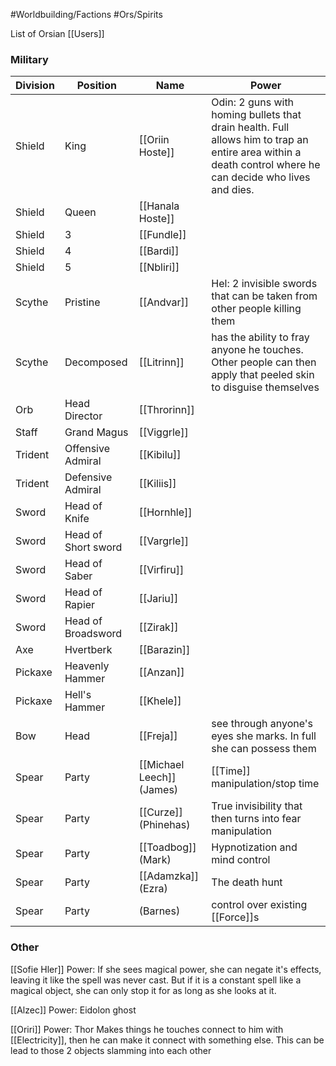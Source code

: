 #Worldbuilding/Factions #Ors/Spirits 

List of Orsian [[Users]]

### Military

| Division | Position            | Name                      | Power                                                                                                                                                     |
| -------- | ------------------- | ------------------------- | --------------------------------------------------------------------------------------------------------------------------------------------------------- |
| Shield   | King                | [[Oriin Hoste]]           | Odin: 2 guns with homing bullets that drain health. Full allows him to trap an entire area within a death control where he can decide who lives and dies. |
| Shield   | Queen               | [[Hanala Hoste]]          |                                                                                                                                                           |
| Shield   | 3                   | [[Fundle]]                |                                                                                                                                                           |
| Shield   | 4                   | [[Bardi]]                 |                                                                                                                                                           |
| Shield   | 5                   | [[Nbliri]]                |                                                                                                                                                           |
| Scythe   | Pristine            | [[Andvar]]                | Hel: 2 invisible swords that can be taken from other people killing them                                                                                  |
| Scythe   | Decomposed          | [[Litrinn]]               | has the ability to fray anyone he touches. Other people can then apply that peeled skin to disguise themselves                                            |
| Orb      | Head Director       | [[Throrinn]]              |                                                                                                                                                           |
| Staff    | Grand Magus         | [[Viggrle]]               |                                                                                                                                                           |
| Trident  | Offensive Admiral   | [[Kibilu]]                |                                                                                                                                                           |
| Trident  | Defensive Admiral   | [[Kiliis]]                |                                                                                                                                                           |
| Sword    | Head of Knife       | [[Hornhle]]               |                                                                                                                                                           |
| Sword    | Head of Short sword | [[Vargrle]]               |                                                                                                                                                           |
| Sword    | Head of Saber       | [[Virfiru]]               |                                                                                                                                                           |
| Sword    | Head of Rapier      | [[Jariu]]                 |                                                                                                                                                           |
| Sword    | Head of Broadsword  | [[Zirak]]                 |                                                                                                                                                           |
| Axe      | Hvertberk           | [[Barazin]]               |                                                                                                                                                           |
| Pickaxe  | Heavenly Hammer     | [[Anzan]]                 |                                                                                                                                                           |
| Pickaxe  | Hell's Hammer       | [[Khele]]                 |                                                                                                                                                           |
| Bow      | Head                | [[Freja]]                 | see through anyone's eyes she marks. In full she can possess them                                                                                         |
| Spear    | Party               | [[Michael Leech]] (James) | [[Time]] manipulation/stop time                                                                                                                           |
| Spear    | Party               | [[Curze]] (Phinehas)      | True invisibility that then turns into fear manipulation                                                                                                  |
| Spear    | Party               | [[Toadbog]] (Mark)        | Hypnotization and mind control                                                                                                                            |
| Spear    | Party               | [[Adamzka]] (Ezra)        | The death hunt                                                                                                                                            |
| Spear    | Party               | (Barnes)                  | control over existing [[Force]]s                                                                                                                          |
###  Other

[[Sofie Hler]]
Power: 
If she sees magical power, she can negate it's effects, leaving it like the spell was never cast. But if it is a constant spell like a magical object, she can only stop it for as long as she looks at it.

[[Alzec]]
Power: Eidolon
ghost

[[Oriri]] 
Power: Thor
Makes things he touches connect to him with [[Electricity]], then he can make it connect with something else. This can be lead to those 2 objects slamming into each other